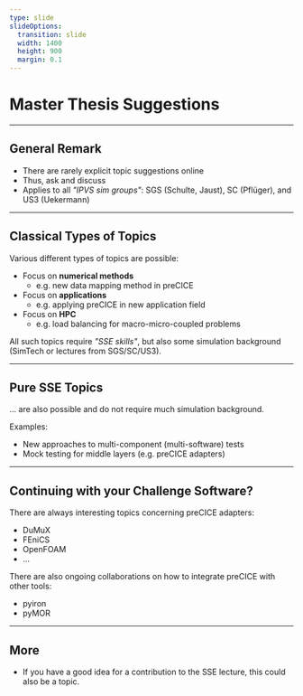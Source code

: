 ```yaml
---
type: slide
slideOptions:
  transition: slide
  width: 1400
  height: 900
  margin: 0.1
---
```


<style>
  .reveal strong {
    font-weight: bold;
    color: orange;
  }
  .reveal p {
    text-align: left;
  }
  .reveal section h1 {
    color: orange;
  }
  .reveal section h2 {
    color: orange;
  }
  .reveal code {
    font-family: 'Ubuntu Mono';
    color: orange;
  }
  .reveal section img {
    background:none;
    border:none;
    box-shadow:none;
  }
</style>

# Master Thesis Suggestions

---

## General Remark

- There are rarely explicit topic suggestions online
- Thus, ask and discuss
- Applies to all _"IPVS sim groups"_: SGS (Schulte, Jaust), SC (Pflüger), and US3 (Uekermann)

---

## Classical Types of Topics

Various different types of topics are possible:

- Focus on **numerical methods**
    - e.g. new data mapping method in preCICE
- Focus on **applications**
    - e.g. applying preCICE in new application field
- Focus on **HPC**
    - e.g. load balancing for macro-micro-coupled problems

All such topics require _"SSE skills"_, but also some simulation background (SimTech or lectures from SGS/SC/US3).

---

## Pure SSE Topics

... are also possible and do not require much simulation background.

Examples:

- New approaches to multi-component (multi-software) tests
- Mock testing for middle layers (e.g. preCICE adapters)

---

## Continuing with your Challenge Software?

There are always interesting topics concerning preCICE adapters:

- DuMuX
- FEniCS
- OpenFOAM
- ...

There are also ongoing collaborations on how to integrate preCICE with other tools:

- pyiron
- pyMOR

---

## More

- If you have a good idea for a contribution to the SSE lecture, this could also be a topic.
